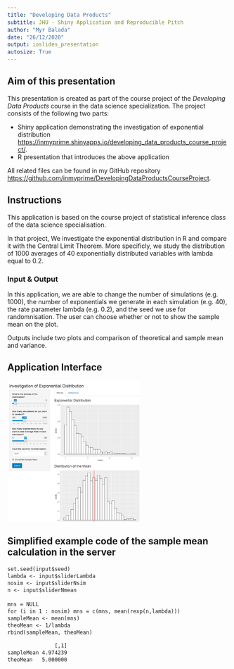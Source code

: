 ```yaml
---
title: "Developing Data Products"
subtitle: JHU - Shiny Application and Reproducible Pitch
author: "Myr Balada"
date: "26/12/2020"
output: ioslides_presentation
autosize: True
---
```









## Aim of this presentation

This presentation is created as part of the course project of the *Developing Data Products* course in the data science specialization. The project consists of the following two parts:

- Shiny application demonstrating the investigation of exponential distribution <https://inmyprime.shinyapps.io/developing_data_products_course_project/>.
- R presentation that introduces the above application

All related files can be found in my GitHub repository
<https://github.com/inmyprime/DevelopingDataProductsCourseProject>.

## Instructions
This application is based on the course project of statistical inference class of the data science specialisation.

In that project, We investigate the exponential distribution in R and compare it with the Central Limit Theorem. More specificly, we study the distribution of 1000 averages of 40 exponentially distributed variables with lambda equal to 0.2.

### Input & Output
In this application, we are able to change the number of simulations (e.g. 1000), the number of exponentials we generate in each simulation (e.g. 40), the rate parameter lambda (e.g. 0.2), and the seed we use for randomnisation. The user can choose whether or not to show the sample mean on the plot.

Outputs include two plots and comparison of theoretical and sample mean and variance.

## Application Interface
<img src="./AppInterface3.png" title="plot of chunk unnamed-chunk-3" alt="plot of chunk unnamed-chunk-3" width="60%" />

## Simplified example code of the sample mean calculation in the server

```
set.seed(input$seed)
lambda <- input$sliderLambda
nosim <- input$sliderNsim
n <- input$sliderNmean
        
mns = NULL
for (i in 1 : nosim) mns = c(mns, mean(rexp(n,lambda)))
sampleMean <- mean(mns)
theoMean <- 1/lambda
rbind(sampleMean, theoMean)
```

```
               [,1]
sampleMean 4.974239
theoMean   5.000000
```

